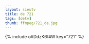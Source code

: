 ```yaml
--- 
layout: sieutv
title: de 721
tags: [detv]
thumb: ffmpeg/721_de.jpg
---
```

{% include oADdzK6f4W key="721" %} 
